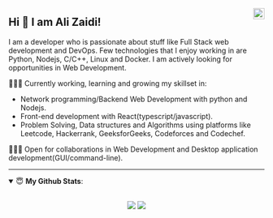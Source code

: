 <a href="https://www.linkedin.com/in/ali-zaidi-a3537b153/" target="_blank" rel="nofollow"><img align="right" alt="Ali's Linkdein" width="22px" src="https://cdn.jsdelivr.net/npm/simple-icons@v3/icons/linkedin.svg" /></a>

## Hi 👋 I am Ali Zaidi! 
I am a developer who is passionate about stuff like Full Stack web development and DevOps. Few technologies that I enjoy working in are Python, Nodejs, C/C++, Linux and Docker. I am actively looking for opportunities in Web Development.

👨🏽‍💻 Currently working, learning and growing my skillset in:
- Network programming/Backend Web Development with python and Nodejs.
- Front-end development with React(typescript/javascript).
- Problem Solving, Data structures and Algorithms using platforms like Leetcode, Hackerrank, GeeksforGeeks, Codeforces and Codechef.

👨🏽‍💻  Open for collaborations in Web Development and Desktop application development(GUI/command-line).

---


<details open>
 <summary> 😇 <b>My Github Stats</b>: </summary>
<br>
<p align = "center">
  <img src = "https://github-readme-stats.vercel.app/api?username=Enigmage&count_private=true&show_icons=true&theme=dracula&line_height=27">
  <img src = "https://github-readme-stats.vercel.app/api/top-langs/?username=Enigmage&hide=css,html,mako&theme=dracula">
</p>

</details>

